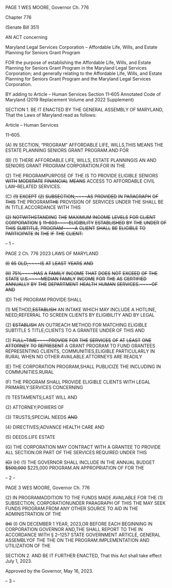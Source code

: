 PAGE 1
WES MOORE, Governor Ch. 776

Chapter 776

(Senate Bill 351)

AN ACT concerning

Maryland Legal Services Corporation – Affordable Life, Wills, and Estate
Planning for Seniors Grant Program

FOR the purpose of establishing the Affordable Life, Wills, and Estate Planning for Seniors
Grant Program in the Maryland Legal Services Corporation; and generally relating
to the Affordable Life, Wills, and Estate Planning for Seniors Grant Program and
the Maryland Legal Services Corporation.

BY adding to
Article – Human Services
Section 11–605
Annotated Code of Maryland
(2019 Replacement Volume and 2022 Supplement)

SECTION 1. BE IT ENACTED BY THE GENERAL ASSEMBLY OF MARYLAND,
That the Laws of Maryland read as follows:

Article – Human Services

11–605.

(A) IN SECTION, “PROGRAM” AFFORDABLE LIFE, WILLS,THIS MEANS THE
ESTATE PLANNING SENIORS GRANT PROGRAM.AND FOR

(B) (1) THERE AFFORDABLE LIFE, WILLS, ESTATE PLANNINGIS AN AND
SENIORS GRANT PROGRAM CORPORATION.FOR IN THE

(2) THE PROGRAMPURPOSE OF THE IS TO PROVIDE ELIGIBLE
SENIORS ~~WITH~~ ~~MODERATE~~ ~~FINANCIAL~~ ~~MEANS~~ ACCESS TO AFFORDABLE CIVIL
LAW–RELATED SERVICES.

(C) ~~(1)~~ ~~EXCEPT~~ ~~(2)~~ ~~SUBSECTION,~~~~AS~~ ~~PROVIDED~~ ~~IN~~ ~~PARAGRAPH~~ ~~OF~~ ~~THIS~~
THE PROGRAM~~THE~~ PROVISION OF SERVICES UNDER THE SHALL BE IN
TITLE.ACCORDANCE WITH THIS

~~(2)~~ ~~NOTWITHSTANDING~~ ~~THE~~ ~~MAXIMUM~~ ~~INCOME~~ ~~LEVELS~~ ~~FOR~~ ~~CLIENT~~
~~CORPORATION~~ ~~§~~ ~~11–603~~~~ELIGIBILITY~~ ~~ESTABLISHED~~ ~~BY~~ ~~THE~~ ~~UNDER~~ ~~OF~~ ~~THIS~~
~~SUBTITLE,~~ ~~PROGRAM~~~~A~~ ~~CLIENT~~ ~~SHALL~~ ~~BE~~ ~~ELIGIBLE~~ ~~TO~~ ~~PARTICIPATE~~ ~~IN~~ ~~THE~~ ~~IF~~ ~~THE~~
~~CLIENT:~~

– 1 –

PAGE 2
Ch. 776 2023 LAWS OF MARYLAND

~~(I)~~ ~~65~~ ~~OLD;~~~~IS~~ ~~AT~~ ~~LEAST~~ ~~YEARS~~ ~~AND~~

~~(II)~~ ~~75%~~~~HAS~~ ~~A~~ ~~FAMILY~~ ~~INCOME~~ ~~THAT~~ ~~DOES~~ ~~NOT~~ ~~EXCEED~~ ~~OF~~ ~~THE~~
~~STATE~~ ~~U.S.~~~~MEDIAN~~ ~~FAMILY~~ ~~INCOME~~ ~~FOR~~ ~~THE~~ ~~AS~~ ~~CERTIFIED~~ ~~ANNUALLY~~ ~~BY~~ ~~THE~~
~~DEPARTMENT~~ ~~HEALTH~~ ~~HUMAN~~ ~~SERVICES.~~~~OF~~ ~~AND~~

(D) THE PROGRAM PROVIDE:SHALL

(1) METHOD,~~ESTABLISH~~ AN INTAKE WHICH MAY INCLUDE A
HOTLINE, NEED;REFERRAL TO SCREEN CLIENTS BY ELIGIBILITY AND BY LEGAL

(2) ~~ESTABLISH~~ AN OUTREACH METHOD FOR MATCHING ELIGIBLE
SUBTITLE 5 TITLE;CLIENTS TO A GRANTEE UNDER OF THIS AND

(3) ~~FULL–TIME~~~~PROVIDE~~ ~~FOR~~ ~~THE~~ ~~SERVICES~~ ~~OF~~ ~~AT~~ ~~LEAST~~ ~~ONE~~
~~ATTORNEY~~ ~~TO~~ ~~REPRESENT~~ A GRANT PROGRAM TO FUND GRANTEES REPRESENTING
CLIENTS, COMMUNITIES,ELIGIBLE PARTICULARLY IN RURAL WHEN NO OTHER
AVAILABLE.ATTORNEYS ARE READILY

(E) THE CORPORATION PROGRAM,SHALL PUBLICIZE THE INCLUDING IN
COMMUNITIES.RURAL

(F) THE PROGRAM SHALL PROVIDE ELIGIBLE CLIENTS WITH LEGAL
PRIMARILY:SERVICES CONCERNING

(1) TESTAMENTS;LAST WILL AND

(2) ATTORNEY;POWERS OF

(3) TRUSTS;SPECIAL NEEDS ~~AND~~

(4) DIRECTIVES;ADVANCE HEALTH CARE AND

(5) DEEDS.LIFE ESTATE

(G) THE CORPORATION MAY CONTRACT WITH A GRANTEE TO PROVIDE ALL
SECTION.OR PART OF THE SERVICES REQUIRED UNDER THIS

~~(G)~~ (H) (1) THE GOVERNOR SHALL INCLUDE IN THE ANNUAL BUDGET
~~$500,000~~ $225,000 PROGRAM.AN APPROPRIATION OF FOR THE

– 2 –

PAGE 3
WES MOORE, Governor Ch. 776

(2) IN PROGRAMADDITION TO THE FUNDS MADE AVAILABLE FOR THE
(1) SUBSECTION, CORPORATIONUNDER PARAGRAPH OF THIS THE MAY SEEK FUNDS
PROGRAM.FROM ANY OTHER SOURCE TO AID IN THE ADMINISTRATION OF THE

~~(H)~~ (I) ON DECEMBER 1 YEAR, 2023,OR BEFORE EACH BEGINNING IN
CORPORATION GOVERNOR AND,THE SHALL REPORT TO THE IN ACCORDANCE WITH
§ 2–1257 STATE GOVERNMENT ARTICLE, GENERAL ASSEMBLYOF THE THE ON THE
PROGRAM.IMPLEMENTATION AND UTILIZATION OF THE

SECTION 2. AND BE IT FURTHER ENACTED, That this Act shall take effect July
1, 2023.

Approved by the Governor, May 16, 2023.

– 3 –